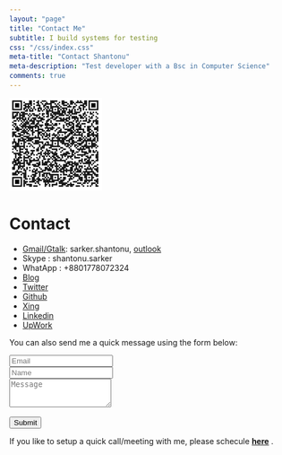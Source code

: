 ```yaml
---
layout: "page"
title: "Contact Me"
subtitle: I build systems for testing
css: "/css/index.css"
meta-title: "Contact Shantonu"
meta-description: "Test developer with a Bsc in Computer Science"
comments: true
---
```


![QR Code](./img/QR.PNG)
# Contact 
- [Gmail/Gtalk](mailto:sarker.shantonu@gmail.com): sarker.shantonu, [outlook](mailto:sarker.shantonu@live.com)
- Skype : shantonu.sarker
- WhatApp : +8801778072324
- [Blog](https://shantonusarker.blogspot.com/)
- [Twitter](https://twitter.com/sarkershantonu)
- [Github](https://github.com/sarkershantonu)
- [Xing](https://www.xing.com/profile/Shantonu_Sarker)
- [Linkedin](https://www.linkedin.com/in/shantonusarker/)
- [UpWork](https://www.upwork.com/freelancers/~01497d9402c6e641ad)

<form action="https://formspree.io/mqkylzkq" method="POST" class="form" id="contact-form">
        <p>You can also send me a quick message using the form below:</p>
        <div class="row">
            <div class="col-xs-6">
                <input type="email" name="_replyto" class="form-control input-lg" placeholder="Email" title="Email">
            </div>
            <div class="col-xs-6">
                <input type="text" name="name" class="form-control input-lg" placeholder="Name" title="Name">
            </div>
        </div>
        <input type="hidden" name="_subject" value="New message[shantonu.com]">
        <textarea type="text" name="content" class="form-control input-lg" placeholder="Message" title="Message" required="required" rows="3"></textarea>
        <input type="text" name="_gotcha" style="display:none">
        <input type="hidden" name="_next" value="?message=Your message was sent successfully, thanks!" />

   <button type="submit" class="btn btn-lg btn-primary">Submit</button>
</form>

<p>If you like to setup a quick call/meeting with me, please schecule <a href="https://calendly.com/shantonu"><strong>here</strong></a> . </p>
<div class="calendly-inline-widget" data-url="https://calendly.com/shantonu/15min" style="min-width:320px;height:630px;"></div>
<script type="text/javascript" src="https://assets.calendly.com/assets/external/widget.js"></script>
   